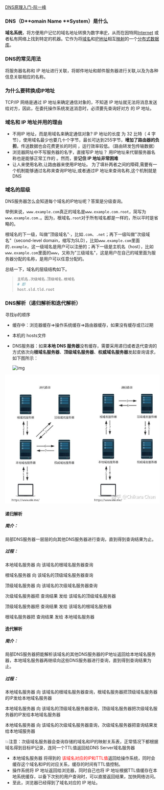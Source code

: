 [DNS原理入门-阮一峰](<http://www.ruanyifeng.com/blog/2016/06/dns.html>)

### DNS（D**omain **N**ame **System）是什么

**域名系统**，将方便用户记忆的域名地址转换为数字串[IP](https://developer.mozilla.org/en-US/docs/Glossary/IP_address)，从而在因特网[Internet](https://developer.mozilla.org/en-US/docs/Glossary/Internet) 或者私有网络上找到特定的机器。它作为将[域名](https://zh.wikipedia.org/wiki/域名)和[IP地址](https://zh.wikipedia.org/wiki/IP地址)相互[映射](https://zh.wikipedia.org/wiki/映射)的一个[分布式数据库](https://zh.wikipedia.org/wiki/分布式数据库)。

### DNS的常见用法

将服务器名称和 IP 地址进行关联，将邮件地址和邮件服务器进行关联,以及为各种信息关联相应的名称。

### 为什么要转换成IP地址

TCP/IP 网络是通过 IP 地址来确定通信对象的，不知道 IP 地址就无法将消息发送给对方，因此，在委托操作系统发送消息时，必须要先查询好对方 的 IP 地址。

### 域名和 IP 地址并用的理由

- 不用IP 地址，而是用域名来确定通信对象?
  IP 地址的长度 为 32 比特（ 4 字节），使用域名最少也要几十个字节，最长可达到255字节，**增加了路由器的负担**，传送数据也会花费更长的时间 ，运行效率较低。（路由转发包传输数据）
- 浏览器网址中不写服务器的名字，直接写IP 地址？
  用IP地址来代替服务器名称也是能够正常工作的 。然而，要**记住 IP 地址非常困难**
- 让人来使用名称,让路由器来使用IP地址。
  为了填补两者之间的障碍,需要有一个机制能够通过名称来查询IP地址,或者通过IP 地址来查询名称,这个机制就是DNS

### 域名的层级

 DNS服务器怎么会知道每个域名的IP地址呢？答案是分级查询。

举例来说，`www.example.com`真正的域名是`www.example.com.root`，简写为`www.example.com.`。因为，根域名`.root`对于所有域名都是一样的，所以平时是省略的。

根域名的下一级，叫做"顶级域名"·，比如`.com`、`.net`；再下一级叫做"次级域名"（second-level domain，缩写为SLD），比如`www.example.com`里面的`.example`，这一级域名是用户可以注册的；再下一级是主机名（host），比如`www.example.com`里面的`www`，又称为"三级域名"，这是用户在自己的域里面为服务器分配的名称，是用户可以任意分配的。

总结一下，域名的层级结构如下。

> ```bash
> 主机名.次级域名.顶级域名.根域名
> # 即
> host.sld.tld.root
> ```

### DNS解析（递归解析和迭代解析）

寻找ip的顺序

- 缓存中：浏览器缓存=>操作系统缓存=>路由器缓存，如果没有缓存或已过期

- 本机的 hosts文件

- DNS服务器：如果**本地 DNS 服务器**没有缓存，需要采用递归或者迭代查询的方式依次向**根域名服务器**、**顶级域名服务器**、**权威域名服务器**发起查询请求，如下图所示：

  ![img](https://pic1.zhimg.com/80/v2-b6cf454b2fc9144470f097c827a13ab0_hd.jpg)

![img](https://github.com/glbb666/myNote/blob/master/review/网络安全/image/dns.jpg)

#### 递归解析

  ##### 简介：

  局部DNS服务器一层层的向其他DNS服务器进行查询，直到得到查询结果为止。

  ##### 过程：

  本地域名服务器 向 该域名的根域名服务器查询

  根域名服务器 向 该域名的顶级域名服务器查询

  顶级域名服务器 向 该域名的次级域名服务器查询

  次级域名服务器把 查询结果 发给  该域名的顶级域名服务器

  顶级域名服务器把 查询结果 发给  该域名的根域名服务器

  根域名服务器把 查询结果 发给 本地域名服务器

#### 迭代解析

  ##### 简介：

  局部DNS服务器把能解析该域名的其他DNS服务器的IP地址返回给本地域名服务器，本地域名服务器再继续向这些DNS服务器进行查询，直到得到查询结果为止。

  ##### 过程：

  本地域名服务器 向 该域名的根域名服务器查询，根域名服务器把顶级域名服务器的IP发给本地域名服务器

  本地域名服务器 向 该域名的顶级域名服务器查询，顶级域名服务器把次级域名服务器的IP发给本地域名服务器

  本地域名服务器 向 该域名的次级域名服务器查询，次级域名服务器把查询结果发给本地域服务器

💥注意：次级域名服务器会查询存储的域名和IP的映射关系表，正常情况下都根据域名得到目标IP记录，连同一个TTL值返回给DNS Server域名服务器

- 本地域名服务器 将得到的<font color='red'> 该域名对应的IP和TTL值</font>返回给操作系统，同时会缓存这个域名和IP的对应关系，缓存的时间有TTL值控制。
- 操作系统将 IP 地址返回给浏览器，同时自己也将 IP 地址根据TTL值缓存在本地系统缓存，以备下次别的用户查询时，可以直接返回结果，加快网络访问。
- 至此，浏览器已经得到了域名对应的 IP 地址。


